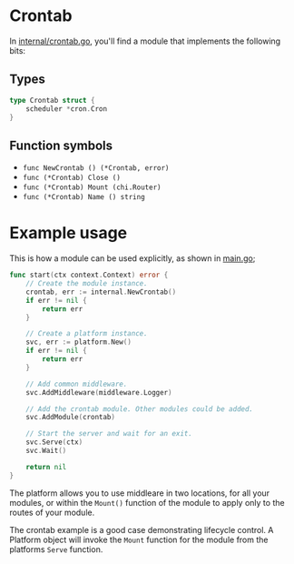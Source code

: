 # Crontab

In [internal/crontab.go](./internal/crontab.go), you'll find a module that implements
the following bits:

## Types

```go
type Crontab struct {
	scheduler *cron.Cron
}
```

## Function symbols

- `func NewCrontab () (*Crontab, error)`
- `func (*Crontab) Close ()`
- `func (*Crontab) Mount (chi.Router)`
- `func (*Crontab) Name () string`

# Example usage

This is how a module can be used explicitly, as shown in [main.go](./main.go);

```go
func start(ctx context.Context) error {
	// Create the module instance.
	crontab, err := internal.NewCrontab()
	if err != nil {
		return err
	}

	// Create a platform instance.
	svc, err := platform.New()
	if err != nil {
		return err
	}

	// Add common middleware.
	svc.AddMiddleware(middleware.Logger)

	// Add the crontab module. Other modules could be added.
	svc.AddModule(crontab)

	// Start the server and wait for an exit.
	svc.Serve(ctx)
	svc.Wait()

	return nil
}
```

The platform allows you to use middleare in two locations, for all your
modules, or within the `Mount()` function of the module to apply only to
the routes of your module.

The crontab example is a good case demonstrating lifecycle control. A
Platform object will invoke the `Mount` function for the module from the
platforms `Serve` function.